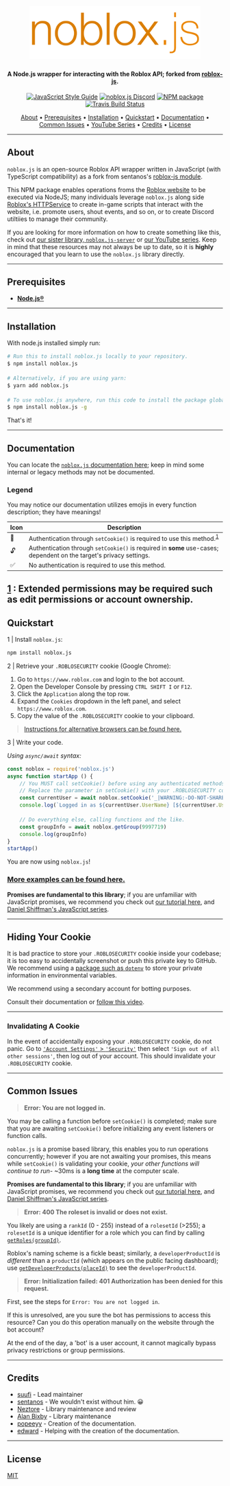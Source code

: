 <h1 align="center">
    <img src="https://raw.githubusercontent.com/noblox/noblox.js/master/img/noblox-js.png" alt="noblox.js" width="400"/>
    <br>
</h1>

<h4 align="center">A Node.js wrapper for interacting with the Roblox API; forked from <a href="https://github.com/sentanos/roblox-js">roblox-js</a>.</h4>

<p align="center">
    <a href="https://standardjs.com"><img src="https://img.shields.io/badge/code_style-standard-blue.svg?style=flat-square" alt="JavaScript Style Guide"/></a>
    <a href="https://discord.gg/R5GVSyTVGv"><img src="https://img.shields.io/badge/discord-noblox.js-blue.svg?style=flat-square" alt="noblox.js Discord"/></a>
    <a href="https://npmjs.org/noblox.js"><img src="https://img.shields.io/npm/v/noblox.js.svg?style=flat-square" alt="NPM package"/>
    <a href="https://travis-ci.org/noblox/noblox.js"><img src="https://img.shields.io/travis/noblox/noblox.js/master.svg?style=flat-square" alt="Travis Build Status"/></a></a>
</p>

<p align="center">
  <a href="#about">About</a> •
  <a href="#prerequisites">Prerequisites</a> •
  <a href="#installation">Installation</a> •
  <a href="#quickstart">Quickstart</a> •
  <a href="#documentation">Documentation</a> •
  <a href="#common-issues">Common Issues</a> •
  <a href="https://www.youtube.com/playlist?list=PLEW4K4VqMUb_VMA3Yp9LI4gReRyVWGTnU">YouTube Series</a> •
  <a href="#credits">Credits</a> •
  <a href="#license">License</a>
</p>

---

## About

`noblox.js` is an open-source Roblox API wrapper written in JavaScript (with TypeScript compatibility) as a fork from sentanos's <a href="https://github.com/sentanos/roblox-js"> roblox-js module</a>.

This NPM package enables operations froms the [Roblox website](https://www.roblox.com) to be executed via NodeJS; many individuals leverage `noblox.js` along side [Roblox's HTTPService](http://wiki.roblox.com/index.php?title=API:Class/HttpService) to create in-game scripts that interact with the website, i.e. promote users, shout events, and so on, or to create Discord utiltiies to manage their community.

If you are looking for more information on how to create something like this, check out [our sister library, `noblox.js-server`](https://github.com/noblox/noblox.js-server) or [our YouTube series](https://www.youtube.com/playlist?list=PLEW4K4VqMUb_VMA3Yp9LI4gReRyVWGTnU). Keep in mind that these resources may not always be up to date, so it is **highly** encouraged that you learn to use the `noblox.js` library directly.

---

## Prerequisites

- [**Node.js®**](https://nodejs.org/en/download/current/)

---

## Installation

With node.js installed simply run: 
```bash
# Run this to install noblox.js locally to your repository. 
$ npm install noblox.js

# Alternatively, if you are using yarn:
$ yarn add noblox.js

# To use noblox.js anywhere, run this code to install the package globally:
$ npm install noblox.js -g
```
That's it!

---

## Documentation

You can locate the [`noblox.js` documentation here](https://noblox.js.org/); keep in mind some internal or legacy methods may not be documented.

### Legend
You may notice our documentation utilizes emojis in every function description; they have meanings!

| Icon | Description |
| ---- | ----------- |
| 🔐 | Authentication through `setCookie()` is required to use this method.<sup id="a1">[1](#f1)</sup>
| 🔓 | Authentication through `setCookie()` is required in **some** use-cases; dependent on the target's privacy settings.
| ✅ | No authentication is required to use this method.

<b id="f1">[1](#a1)</b> : Extended permissions may be required such as edit permissions or account ownership.
---

## Quickstart

1 | Install `noblox.js`:
```bash
npm install noblox.js
```

2 | Retrieve your `.ROBLOSECURITY` cookie (Google Chrome):
1) Go to `https://www.roblox.com` and login to the bot account.
2) Open the Developer Console by pressing `CTRL SHIFT I` or `F12`.
3) Click the `Application` along the top row.
4) Expand the `Cookies` dropdown in the left panel, and select `https://www.roblox.com`.
5) Copy the value of the `.ROBLOSECURITY` cookie to your clipboard.

> [Instructions for alternative browsers can be found here.](https://noblox.js.org/tutorial-Authentication.html)

3 | Write your code.

_Using `async/await` syntax:_
```js
const noblox = require('noblox.js')
async function startApp () {
    // You MUST call setCookie() before using any authenticated methods [marked by 🔐]
    // Replace the parameter in setCookie() with your .ROBLOSECURITY cookie.
    const currentUser = await noblox.setCookie('_|WARNING:-DO-NOT-SHARE-THIS.--Sharing-this-will-allow-someone-to-log-in-as-you-and-to-steal-your-ROBUX-and-items.|_6E6F626C6F782E6A73') 
    console.log(`Logged in as ${currentUser.UserName} [${currentUser.UserID}]`)

    // Do everything else, calling functions and the like.
    const groupInfo = await noblox.getGroup(9997719)
    console.log(groupInfo)
}
startApp()
```

You are now using `noblox.js`!

### [More examples can be found here.](https://github.com/noblox/noblox.js/tree/master/examples)

**Promises are fundamental to this library**; if you are unfamiliar with JavaScript promises, we recommend you check out [our tutorial here](https://noblox.js.org/tutorial-Promises.html), and [Daniel Shiffman's JavaScript series](https://www.youtube.com/watch?v=QO4NXhWo_NM&list=PLRqwX-V7Uu6YgpA3Oht-7B4NBQwFVe3pr&index=12).

---

## Hiding Your Cookie

It is bad practice to store your `.ROBLOSECURITY` cookie inside your codebase; it is too easy to accidentally screenshot or push this private key to GitHub. We recommend using a [package such as `dotenv`](https://www.npmjs.com/package/dotenv) to store your private information in environmental variables.

We recommend using a secondary account for botting purposes.

Consult their documentation or [follow this video](https://www.youtube.com/watch?v=17UVejOw3zA).

---

### Invalidating A Cookie

In the event of accidentally exposing your `.ROBLOSECURITY` cookie, do not panic. Go to [`'Account Settings'` > `'Security'`](https://www.roblox.com/my/account#!/security) then select `'Sign out of all other sessions'`, then log out of your account. This should invalidate your `.ROBLOSECURITY` cookie. 


---

## Common Issues

> **Error: You are not logged in.**

You may be calling a function before `setCookie()` is completed; make sure that you are awaiting `setCookie()` before initializing any event listeners or function calls.

`noblox.js` is a promise based library, this enables you to run operations concurrently; however if you are not awaiting your promises, this means while `setCookie()` is validating your cookie, _your other functions will continue to run_- ~30ms is a **long time** at the computer scale.

**Promises are fundamental to this library**; if you are unfamiliar with JavaScript promises, we recommend you check out [our tutorial here](https://noblox.js.org/tutorial-Promises.html), and [Daniel Shiffman's JavaScript series](https://www.youtube.com/watch?v=QO4NXhWo_NM&list=PLRqwX-V7Uu6YgpA3Oht-7B4NBQwFVe3pr&index=12).

> **Error: 400 The roleset is invalid or does not exist.**

You likely are using a `rankId` (0 - 255) instead of a `rolesetId` (>255); a `rolesetId` is a unique identifier for a role which you can find by calling [`getRoles(groupId)`](https://noblox.js.org/global.html#getRoles).

Roblox's naming scheme is a fickle beast; similarly, a `developerProductId` is _different_ than a `productId` (which appears on the public facing dashboard); use [`getDeveloperProducts(placeId)`](https://noblox.js.org/global.html#getDeveloperProducts) to see the `developerProductId`.



> **Error: Initialization failed: 401 Authorization has been denied for this request.**

First, see the steps for `Error: You are not logged in`. 

If this is unresolved, are you sure the bot has permissions to access this resource? Can you do this operation manually on the website through the bot account?

At the end of the day, a 'bot' is a user account, it cannot magically bypass privacy restrictions or group permissions.

---

## Credits
* [suufi](https://github.com/suufi) - Lead maintainer
* [sentanos](https://github.com/sentanos) - We wouldn't exist without him. 😀
* [Neztore](https://github.com/Neztore) - Library maintenance and review 
* [Alan Bixby](https://github.com/alanbixby) - Library maintenance
* [popeeyy](https://github.com/popeeyy) - Creation of the documentation.
* [edward](https://github.com/edwrddd) - Helping with the creation of the documentation.

---

## License

[MIT](https://github.com/noblox/noblox.js/blob/master/LICENSE)
